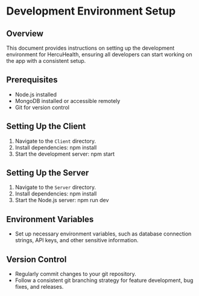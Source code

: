 # Development Environment Setup

## Overview

This document provides instructions on setting up the development environment for HercuHealth, ensuring all developers can start working on the app with a consistent setup.

## Prerequisites

- Node.js installed
- MongoDB installed or accessible remotely
- Git for version control

## Setting Up the Client

1. Navigate to the `Client` directory.
2. Install dependencies: npm install
3. Start the development server: npm start

## Setting Up the Server

1. Navigate to the `Server` directory.
2. Install dependencies: npm install
3. Start the Node.js server: npm run dev

## Environment Variables

- Set up necessary environment variables, such as database connection strings, API keys, and other sensitive information.

## Version Control

- Regularly commit changes to your git repository.
- Follow a consistent git branching strategy for feature development, bug fixes, and releases.
